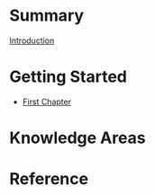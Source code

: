 # Summary

[Introduction](README.md)

# Getting Started

- [First Chapter](./chapter_1.md)

# Knowledge Areas

# Reference
